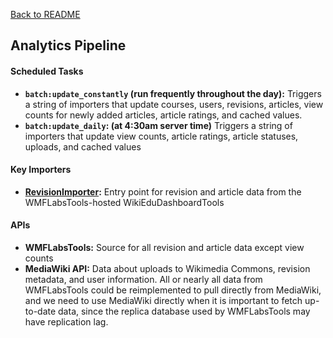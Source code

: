[Back to README](../README.md)

## Analytics Pipeline

#### Scheduled Tasks
- **`batch:update_constantly` (run frequently throughout the day):** Triggers a string of importers that update courses, users, revisions, articles, view counts for newly added articles, article ratings, and cached values.
- **`batch:update_daily`: (at 4:30am server time)** Triggers a string of importers that update view counts, article ratings, article statuses, uploads, and cached values

#### Key Importers
- **[RevisionImporter](../lib/importers/revision_importer.rb):** Entry point for revision and article data from the WMFLabsTools-hosted WikiEduDashboardTools

#### APIs
- **WMFLabsTools:** Source for all revision and article data except view counts
- **MediaWiki API:** Data about uploads to Wikimedia Commons, revision metadata, and user information. All or nearly all data from WMFLabsTools could be reimplemented to pull directly from MediaWiki, and we need to use MediaWiki directly when it is important to fetch up-to-date data, since the replica database used by WMFLabsTools may have replication lag.
